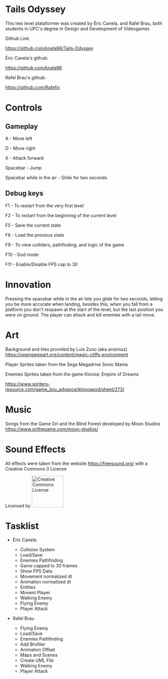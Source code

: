 ﻿# Tails Odyssey

This two level plataformer was created by Éric Canela, and Rafel Brau, 
both students in UPC's degree in Design and Development of Videogames

Github Link:

https://github.com/knela96/Tails-Odyssey

Éric Canela's github:

https://github.com/knela96

Rafel Brau's github:

https://github.com/Rafefix


# Controls
## Gameplay

A - Move left

D - Move right

X - Attack forward

Spacebar - Jump

Spacebar while in the air - Glide for two seconds

## Debug keys

F1 - To restart from the very first level

F2 - To restart from the beginning of the current level

F5 - Save the current state

F6 - Load the previous state

F9 - To view colliders, pathfinding, and logic of the game

F10 - God mode

F11 - ​Enable/Disable ​FPS cap to 30


# Innovation 

Pressing the spacebar while in the air lets you glide for two seconds, letting you be more accurate when landing, 
besides this, when you fall from a platform you don't respawn at the start of the level, but the last position you were on ground.
The player can attack and kill enemies with a tail move.

# Art

Background and tiles provided by Luis Zuno (aka ansimuz) https://opengameart.org/content/magic-cliffs-environment

Player Sprites taken from the Sega Megadrive Sonic Mania

Enemies Sprites taken from the game Klonoa: Empire of Dreams

https://www.spriters-resource.com/game_boy_advance/klonoaeod/sheet/273/

# Music

Songs from the Game Ori and the Blind Forest developed by Moon Studios https://www.orithegame.com/moon-studios/

# Sound Effects

All effects were taken from the website https://freesound.org/ with a Creative Commons 0 License

Licensed by <a rel="license" href="https://creativecommons.org/publicdomain/zero/1.0/deed.es_ES%22%3E"><img alt="Creative Commons License" width="100" src="https://www.fairkom.eu/sites/default/files/styles/middlecolumn_full/public/image/cc0-300x169.png?itok=W3DC-8TA" /></a>

# Tasklist

* Èric Canela
   * Collision System
   * Load/Save
   * Enemies Pathfinding
   * Game capped to 30 frames
   * Show FPS Data
   * Movement normalized dt
   * Animation normalized dt
   * Entities
   * Movent Player
   * Walking Enemy
   * Flying Enemy
   * Player Attack

* Rafel Brau
   * Flying Enemy
   * Load/Save
   * Enemies Pathfinding
   * Add Brofiler
   * Animation Offset
   * Maps and Scenes
   * Create UML File
   * Walking Enemy
   * Player Attack

